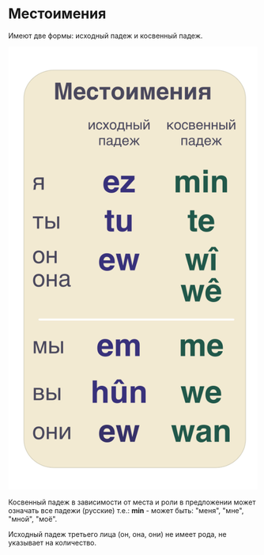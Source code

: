 # Местоимения

Имеют две формы: исходный падеж и косвенный падеж.

![Местоимения](../assets/Местоимения.png)

Косвенный падеж в зависимости от места и роли в предложении может означать все падежи (русские) т.е.:
**min** - может быть: "меня", "мне", "мной", "моё".

Исходный падеж третьего лица (он, она, они) не имеет рода, не указывает на количество.
